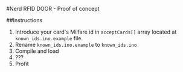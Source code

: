 #Nerd RFID DOOR - Proof of concept

##Instructions
1. Introduce your card's Milfare id in `acceptCards[]` array located at `known_ids.ino.example` file.
2. Rename `known_ids.ino.example` to `known_ids.ino`
3. Compile and load
4. ???
5. Profit